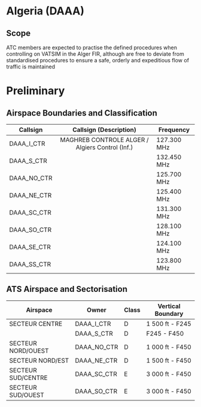 
<!--
title: Algeria
description: Algeria (DAAA)
-->

# Algeria (DAAA)

## Scope

ATC members are expected to practise the defined procedures when controlling on VATSIM in the Alger FIR, although are free to deviate from standardised procedures to ensure a safe, orderly and expeditious flow of traffic is maintained

# Preliminary
## Airspace Boundaries and Classification

| Callsign    | Callsign (Description)                                                | Frequency   |
|-------------|-----------------------------------------------------------------------|-------------|
| DAAA_I_CTR  | <center>MAGHREB CONTROLE ALGER / Algiers Control (Inf.)</center> | 127.300 MHz |
| DAAA_S_CTR  |                                                                       | 132.450 MHz |
| DAAA_NO_CTR |                                                                       | 125.700 MHz |
| DAAA_NE_CTR |                                                                       | 125.400 MHz |
| DAAA_SC_CTR |                                                                       | 131.300 MHz |
| DAAA_SO_CTR |                                                                       | 128.100 MHz |
| DAAA_SE_CTR |                                                                       | 124.100 MHz |
| DAAA_SS_CTR |                                                                       | 123.800 MHz |

## ATS Airspace and Sectorisation

| Airspace          | Owner      | Class | Vertical Boundary |
| -----------------|------------|-------|-------------------|
| SECTEUR CENTRE    | DAAA_I_CTR | D     | 1 500 ft - F245    |
|                   | DAAA_S_CTR | D     | F245 - F450       |
| SECTEUR NORD/OUEST| DAAA_NO_CTR| D     | 1 000 ft - F450   |
| SECTEUR NORD/EST  | DAAA_NE_CTR| D     | 1 500 ft - F450   |
| SECTEUR SUD/CENTRE| DAAA_SC_CTR| E     | 3 000 ft - F450   |
| SECTEUR SUD/OUEST | DAAA_SO_CTR| E     | 3 000 ft - F450   |